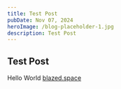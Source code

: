 ```yaml
---
title: Test Post
pubDate: Nov 07, 2024
heroImage: /blog-placeholder-1.jpg
description: Test Post
---
```

## Test Post
Hello World [blazed.space](https://blazed.space)
